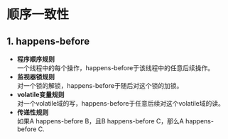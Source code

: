 # 顺序一致性
## 1. happens-before
+ **程序顺序规则**  
  一个线程中的每个操作，happens-before于该线程中的任意后续操作。
+ **监视器锁规则**  
  对一个锁的解锁，happens-before于随后对这个锁的加锁。
+ **volatile变量规则**  
  对一个volatile域的写，happens-before于任意后续对这个volatile域的读。
+ **传递性规则**  
  如果A happens-before B，且B happens-before C，那么A happens-before C.

